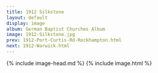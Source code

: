 ```yaml
---
title: 1912 Silkstone
layout: default
display: image
album: German Baptist Churches Album
image: 1912-Silkstone.jpg
prev: 1912-Port-Curtis-Rd-Rockhampton.html
next: 1912-Warwick.html
---
```

{% include image-head.md %}
{% include image.html %}